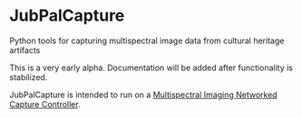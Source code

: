 # JubPalCapture
Python tools for capturing multispectral image data from cultural heritage artifacts

This is a very early alpha. 
Documentation will be added after functionality is stabilized. 

JubPalCapture is intended to run on a [Multispectral Imaging Networked Capture Controller](https://palimpsest.stmarytx.edu/thanneken/2025/controller.html).
